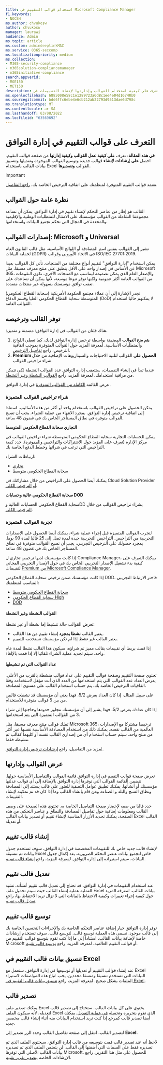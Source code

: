 ```yaml
---
title: استخدام قوالب التقييم في Microsoft Compliance Manager
f1.keywords:
- NOCSH
ms.author: chvukosw
author: chvukosw
manager: laurawi
audience: Admin
ms.topic: article
ms.custom: admindeeplinkMAC
ms.service: O365-seccomp
ms.localizationpriority: medium
ms.collection:
- M365-security-compliance
- m365solution-compliancemanager
- m365initiative-compliance
search.appverid:
- MOE150
- MET150
description: تعرف على كيفية استخدام القوالب وإدارتها لإنشاء التقييمات في Microsoft Compliance Manager. إنشاء قوالب وتعديلها باستخدام ملف Excel تنسيقه.
ms.openlocfilehash: 6885008e58c1e1289723a6d8c1ee4e04d16740b0
ms.sourcegitcommit: bdd6ffc6ebe4e6cb212ab22793d9513dae6d798c
ms.translationtype: MT
ms.contentlocale: ar-SA
ms.lasthandoff: 03/08/2022
ms.locfileid: "63569692"
---
```

# <a name="learn-about-assessment-templates-in-compliance-manager"></a>التعرف على قوالب التقييم في إدارة التوافق

**في هذه المقالة:** تعرف **على كيفية عمل القوالب** **وكيفية إدارتها** من صفحة قوالب التقييم. احصل **على إرشادات لإنشاء** قوالب جديدة وتوسيع القوالب  الموجودة وتعديلها  وتنسيق بيانات القالب باستخدام Excel القوالب **وتصديرها**. 

> [!IMPORTANT]
> تعتمد قوالب التقييم المتوفرة لمنظمتك على اتفاقية الترخيص الخاصة بك. [راجع التفاصيل](/office365/servicedescriptions/microsoft-365-service-descriptions/microsoft-365-tenantlevel-services-licensing-guidance/microsoft-365-security-compliance-licensing-guidance).

## <a name="templates-overview"></a>نظرة عامة حول القوالب

القالب هو إطار من عناصر التحكم لإنشاء تقييم في إدارة التوافق. يمكن أن تساعد مجموعتنا الشاملة من القوالب مؤسستك على الامتثال للمتطلبات الوطنية والإقليمية والمحددة في المجال التي تحكم تجميع البيانات واستخدامها.

## <a name="template-versions-microsoft-and-universal"></a>إصدارات القوالب: Microsoft و Universal

نشير إلى القوالب بنفس اسم المصادقة أو اللوائح الأساسية، مثل قالب القانون العام لحماية البيانات (GDPR) في الاتحاد الأوروبي وقوالب ISO/IEC 27701:2019.

يمكن استخدام "إدارة التوافق" لتقييم أنواع مختلفة من المنتجات. تأتي كل القوالب بعيدا عن الأساس في إصدار واحد على الأقل ينطبق على منتج معرف مسبقا، مثل Microsoft 365، والإصدار العام الذي يمكن تصميمه ليتناسب مع المنتجات الأخرى. تكون التقييمات من القوالب العامة أكثر عمومية ولكنها توفر تنوعا موسعة، لأنها يمكن أن تساعدك على تعقب توافق مؤسستك بسهولة عبر منتجات متعددة.

تجدر الإشارة إلى أن عملاء مجتمع الحكومة الأمريكية (سحابة القطاع الحكومي) المتوسطة سحابة القطاع الحكومي العليا وقسم الدفاع (DoD) لا يمكنهم حاليا استخدام القوالب العامة.

## <a name="template-availability-and-licensing"></a>توفر القالب وترخيصه

هناك فئتان من القوالب في إدارة التوافق: مضمنة و متميزة.

1. **يتم منح القوالب** المضمنة بواسطة ترخيص إدارة التوافق لديك، كما تغطي اللوائح والمتطلبات الأساسية. لمعرفة المزيد حول القوالب المتوفرة بموجب اتفاقية الترخيص، راجع [تفاصيل الترخيص](/office365/servicedescriptions/microsoft-365-service-descriptions/microsoft-365-tenantlevel-services-licensing-guidance/microsoft-365-security-compliance-licensing-guidance#compliance-manager).
2. **Premium الحصول على** القوالب لتلبية الاحتياجات والسيناريوهات الإضافية من خلال شراء تراخيص القوالب.

عندما تبدأ في إنشاء التقييمات، ستتعقب إدارة التوافق عدد القوالب النشطة لكي تتمكن من مراقبة استخدامك. لمعرفة المزيد، راجع [القوالب النشطة وغير النشطة](compliance-manager-templates.md#active-and-inactive-templates).

عرض القائمة [الكاملة من القوالب المتوفرة](compliance-manager-templates-list.md) في إدارة التوافق.

### <a name="purchase-premium-template-licenses"></a>شراء تراخيص القوالب المتميزة

يمكن الحصول على تراخيص القوالب باستخدام واحد أو أكثر من هذه الأساليب، استنادا إلى اتفاقية ترخيص إدارة التوافق. بمجرد الانتهاء من عملية الشراء، يجب أن تصبح القوالب متوفرة في نطاق المستأجر الخاص بك في غضون 48 ساعة.

**التجاري سحابة القطاع الحكومي المتوسط**

يمكن للحسابات التجارية سحابة القطاع الحكومي المتوسطة شراء تراخيص القوالب في مركز الإدارة (تعرف على المزيد حول الاشتراكات [والتراخيص والمفوترة](/microsoft-365/commerce/)). حدد كمية التراخيص التي ترغب في شرائها وخطط الدفع الخاصة بك.

ارتباطات الشراء:

- [تجاري](https://admin.microsoft.com/Adminportal/Home?#/catalog/offer-details/compliance-manager-premium-assessment-add-on/46E9BF2A-3C8D-4A69-A7E7-3DA04687636D)
- [سحابة القطاع الحكومي متوسط](https://admin.microsoft.com/Adminportal/Home?#/catalog/offer-details/compliance-manager-premium-assessment-add-on/3129986d-5f4b-413b-a34b-b706db5a7669)

يمكنك أيضا الحصول على التراخيص من خلال مشاركتك في Cloud Solution Provider [أو](https://partner.microsoft.com/membership/cloud-solution-provider) [الترخيص الكلي](https://www.microsoft.com/licensing/licensing-programs/licensing-programs).

**سحابة القطاع الحكومي عالية وحسابات DOD**

سحابة القطاع الحكومي الحسابات العالية وDD بشراء تراخيص القوالب من خلال [الترخيص الكلي](https://www.microsoft.com/licensing/licensing-programs/licensing-programs).

### <a name="try-out-premium-templates"></a>تجربة القوالب المتميزة

لتجرب القوالب المتميزة قبل إجراء عملية شراء، يمكنك أيضا الحصول على الإصدارات التجريبية من التراخيص. التراخيص التجريبية جيدة لمدة تصل إلى 25 قالبا لمدة 90 يوما. بمجرد حصولك على الترخيص التجريبي، يجب أن تصبح القوالب متوفرة في نطاق المستأجر الخاص بك في غضون 48 ساعة.

إذا كانت مؤسستك لديها ترخيص تجاري ل Compliance Manager، يمكنك التعرف على كيفية بدء تشغيل الإصدار التجريبي الخاص بك في حول الإصدار التجريبي المجاني لتقييمات [Premium من Microsoft Compliance Manager](compliance-easy-trials-compliance-manager-assessments.md).

إذا كانت مؤسستك ضمن ترخيص سحابة القطاع الحكومي DOD، فاختر الارتباط التجريبي المناسب لمنظمتك:

- [سحابة القطاع الحكومي متوسط](https://admin.microsoft.com/Adminportal/Home?#/catalog/offer-details/compliance-manager-premium-assessment-add-on/87ed2908-0a8d-430a-9635-558ed42b581f)
- [سحابة القطاع الحكومي High](https://portal.office365.us/SubscriptionDetails?OfferId=e14362d7-2c11-4a43-9c92-59f1b499b96a)
- [DOD](https://portal.apps.mil/Commerce/Trial.aspx?OfferId=17e28290-7de6-41a9-af30-f6497396ab2e)

#### <a name="active-and-inactive-templates"></a>القوالب النشطة وغير النشطة

تعرض القوالب حالة تنشيط إما نشطة أو غير نشطة:

- يعتبر القالب **نشطا بمجرد** إنشاء تقييم من هذا القالب.
- يعتبر القالب غير **نشط** إذا لم تكن مؤسستك تستخدمه للتقييم.

إذا قمت بربط أي تقييمات بقالب مميز تم شراؤه، سيكون هذا القالب نشطا لمدة عام واحد. سيتم تجديد عملية الشراء تلقائيا إلا إذا قمت بالإلغاء.

#### <a name="activated-templates-counter"></a>عداد القوالب التي تم تنشيطها

تحتوي صفحة التقييم وصفحة قوالب التقييم على عداد قوالب  منشطة بالقرب من الأعلى. يعرض العداد عدد القوالب التي يتم استخدامها من العدد الذي أنت مؤهل لاستخدامه وفقا اتفاقيات الترخيص الخاصة بك. يتم حساب استخدام القالب على مستوى المصادقة.

على سبيل المثال، إذا كان العداد يعرض 5/2، فهذا يعني أن مؤسستك قد نشطت قالبين من بين 5 قوالب متوفرة للاستخدام.

إذا كان عدادك يعرض 5/2، فهذا يشير إلى أن مؤسستك تتجاوز حدودها وحاجتها إلى شراء 3 من القوالب المتميزة التي يتم استخدامها.

تملك قوالب منتج معرف مسبقا، مثل Microsoft 365، ترخيصا مشتركا مع الإصدارات العالمية من القالب نفسه. يمكنك ذلك من استخدام المصادقة الأساسية نفسها عبر أكثر من منتج واحد. سيتم حساب استخدام أي من إصداري القالب نفسه أو كليهما كقالب تم تنشيطه فقط.

لمزيد من التفاصيل، راجع [إرشادات ترخيص إدارة التوافق](/office365/servicedescriptions/microsoft-365-service-descriptions/microsoft-365-tenantlevel-services-licensing-guidance/microsoft-365-security-compliance-licensing-guidance#compliance-manager).

## <a name="view-and-manage-templates"></a>عرض القوالب وإدارتها

تعرض صفحة قوالب التقييم في إدارة التوافق قائمة القوالب والتفاصيل الأساسية حولها. تتضمن القائمة القوالب التي توفرها إدارة التوافق بالإضافة إلى أي قوالب عدلتها مؤسستك أو أنشأتها. يمكنك تطبيق عوامل التصفية للعثور على قالب يستند إلى المصادقة ونطاق المنتج والبلد و الصناعة ومن قام بإنشاء القالب وما إذا كان قد تم تمكينه لإنشاء التقييمات.

حدد قالبا من صفه لإحضار صفحة التفاصيل الخاصة به. تحتوي هذه الصفحة على وصف القالب ومعلومات إضافية حول تفاصيل المصادقة والنطاق و عناصر التحكم. من هذه الصفحة، يمكنك تحديد الأزرار المناسبة لإنشاء تقييم أو تصدير بيانات القالب Excel القالب أو تعديله.

## <a name="create-an-assessment-template"></a>إنشاء قالب تقييم

لإنشاء قالب جديد خاص بك للتقييمات المخصصة في إدارة التوافق، سوف تستخدم جدول بيانات تم تنسيقه Excel خاص لتجميع بيانات عنصر التحكم الضرورية. بعد إكمال جدول البيانات، سيتم استيراده إلى إدارة التوافق. لمعرفة المزيد، راجع [إنشاء قالب تقييم](compliance-manager-templates-create.md).

## <a name="modify-an-assessment-template"></a>تعديل قالب تقييم

عند استخدام التقييمات في إدارة التوافق، قد تحتاج إلى تعديل قالب تقييم أنشأته. تشبه العملية عملية إنشاء القالب حيث سيتم تحميل ملف Excel بيانات القالب. لمعرفة المزيد حول كيفية إجراء تغييرات وكيفية الاحتفاظ بالبيانات التي لا تزال تريد الاحتفاظ بها، راجع [تعديل قالب تقييم](compliance-manager-templates-modify.md).

## <a name="extend-an-assessment-template"></a>توسيع قالب تقييم

توفر إدارة التوافق خيار إضافة عناصر التحكم الخاصة بك والإجراءات التحسين الخاصة بك إلى قالب موجود. تسمى هذه العملية توسيع قالب. لتوسيع قالب، سوف تستخدم إرشادات خاصة لإضافة بيانات القالب، استنادا إلى ما إذا كنت تقوم بتوسيع قوالب التقييم من Microsoft أو قوالب التقييم العالمية. لمعرفة المزيد، راجع [توسيع قالب تقييم](compliance-manager-templates-extend.md).

## <a name="format-assessment-template-data-in-excel"></a>تنسيق بيانات قالب التقييم في Excel

عند إنشاء قوالب التقييم أو تعديلها أو توسيعها في إدارة التوافق، ستعمل مع Excel البيانات التي تستخدم تنسيقا ومنسقا محددين. يجب اتباع هذه المواصفات لاستيراد الملفات بشكل صحيح. لمعرفة المزيد، راجع [تنسيق بيانات قالب التقييم في Excel](compliance-manager-templates-format-excel.md).

## <a name="export-a-template"></a>تصدير قالب

يمكنك تصدير ملف Excel يحتوي على كل بيانات القالب. ستحتاج إلى تصدير قالب لتعديله، لأنه سيكون الملف Excel الذي تقوم بتحريره وتحميله [في عملية التعديل](compliance-manager-templates-modify.md). يمكنك أيضا تصدير قالب كمرجع إذا كنت تريد استخدام البيانات منه أثناء إنشاء قالب مخصص جديد.

لتصدير القالب، انتقل إلى صفحة تفاصيل القالب وحدد الزر تصدير إلى **Excel.**

لاحظ أنه عند تصدير قالب قمت بتوسيعه من قالب إدارة التوافق، سيحتوي الملف الذي تم تصديره فقط على السمات التي أضفتها إلى القالب. لن يتضمن الملف الذي تم تصديره بيانات القالب الأصلي التي توفرها Microsoft. للحصول على مثل هذا التقرير، راجع الإرشادات الخاصة [بتصدير تقرير تقييم](compliance-manager-assessments.md#export-an-assessment-report).